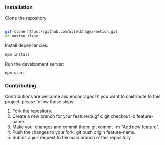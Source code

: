 




### Installation

Clone the repository
```bash

git clone https://github.com/allelbhagya/notion.git
cd notion-clone
```

Install dependencies:
```bash
npm install
```

Run the development server:
```bash
npm start
```

### Contributing

Contributions are welcome and encouraged! If you want to contribute to this project, please follow these steps:

1. Fork the repository.
2. Create a new branch for your feature/bugfix: git checkout -b feature-name.
3. Make your changes and commit them: git commit -m "Add new feature".
4. Push the changes to your fork: git push origin feature-name.
5. Submit a pull request to the main branch of this repository.
